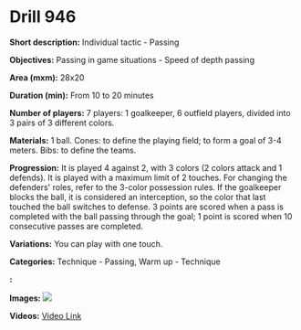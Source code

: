 # Drill 946

**Short description:**
Individual tactic - Passing

**Objectives:**
Passing in game situations - Speed of depth passing

**Area (mxm):**
28x20

**Duration (min):**
From 10 to 20 minutes

**Number of players:**
7 players: 1 goalkeeper, 6 outfield players, divided into 3 pairs of 3 different colors.

**Materials:**
1 ball. Cones: to define the playing field; to form a goal of 3-4 meters. Bibs: to define the teams.

**Progression:**
It is played 4 against 2, with 3 colors (2 colors attack and 1 defends). It is played with a maximum limit of 2 touches. For changing the defenders' roles, refer to the 3-color possession rules. If the goalkeeper blocks the ball, it is considered an interception, so the color that last touched the ball switches to defense. 3 points are scored when a pass is completed with the ball passing through the goal; 1 point is scored when 10 consecutive passes are completed.

**Variations:**
You can play with one touch.

**Categories:**
Technique - Passing, Warm up - Technique

**:**


**Images:**
![](https://www.coachingfutsal.com/\images\5e00c26b416a511affbb64137750c37d05045953db727e08da6374615fbfaa4dc5483b2b9e8cbce7f6cb193d72831475a597a5eca7803c024b960f20f2a3468d50af597f7c670.jpg)

**Videos:**
[Video Link](https://www.youtube.com/embed/6nec2dTGVe0)

